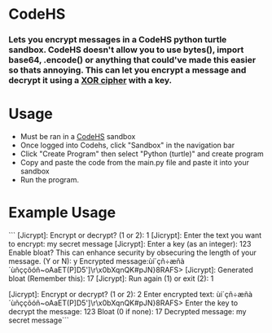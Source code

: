 <h1>CodeHS</h1>
<h3>Lets you encrypt messages in a CodeHS python turtle sandbox. CodeHS doesn't allow you to use bytes(), import base64, .encode() or anything that could've made this easier so thats annoying. This can let you encrypt a message and decrypt it using a <a href="https://en.wikipedia.org/wiki/XOR_cipher" target="_blank">XOR cipher</a> with a key.</h3>

<h1>Usage</h1>
<ul>
  <li>Must be ran in a <a href="https://codehs.com/" target="_blank">CodeHS</a> sandbox</li>
  <li>Once logged into Codehs, click "Sandbox" in the navigation bar</li>
  <li>Click "Create Program" then select "Python (turtle)" and create program</li>
  <li>Copy and paste the code from the main.py file and paste it into your sandbox</li>
  <li>Run the program.</li>
</ul>

<h1>Example Usage</h1>
```
[Jicrypt]: Encrypt or decrypt? (1 or 2): 1
[Jicrypt]: Enter the text you want to encrypt: my secret message
[Jicrypt]: Enter a key (as an integer): 123
Enable bloat? This can enhance security by obsecuring the length of your message. (Y or N): y
Encrypted message:ùí´çñ÷æñà´ùñççõóñ~oAaET(P]D5']\r\x0bXqnQK#pJN}8RAFS>
[Jicrypt]: Generated bloat (Remember this): 17
[Jicrypt]: Run again (1) or exit (2): 1


[Jicrypt]: Encrypt or decrypt? (1 or 2): 2
Enter encrypted text: ùí´çñ÷æñà´ùñççõóñ~oAaET(P]D5']\r\x0bXqnQK#pJN}8RAFS>
Enter the key to decrypt the message: 123
Bloat (0 if none): 17
Decrypted message: my secret message```
